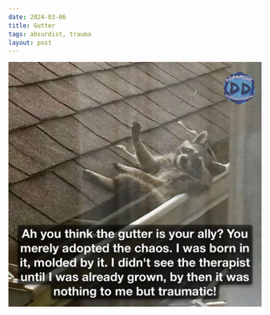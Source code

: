 ```yaml
---
date: 2024-03-06
title: Gutter
tags: absurdist, trauma
layout: post
---
```


![traumagutter.jpg](https://raw.githubusercontent.com/muneer78/muneer78.github.io/master/images/traumagutter.jpg)
